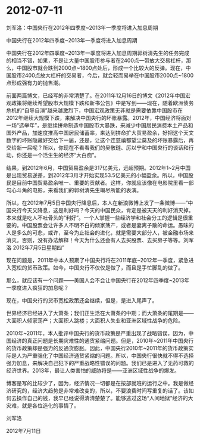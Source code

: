 # 2012-07-11

刘军洛：中国央行在2012年四季度~2013年一季度将进入加息周期

中国央行在2012年四季度~2013年一季度将进入加息周期 

中国央行在2012年四季度~2013年一季度将进入加息周期郭树清先生的任务完成的相当不错，如果，不是让大量中国股市参与者在2400点一带放大交易杠杆，那么，中国股市就会跌到2000点~1800点处后，形成一个比较大的反弹。现在，中国股市2400点放大杠杆的交易者，今后，就会轻而易举在中国股市2000点~1800点形成强有力的抛售潮。

前面两篇博文，已经写的非常清楚了。在2011年12月16日的博文《2012年中国宏观政策将继续希望股市大规模下跌和新书公告》中是写到——现在，随着欧洲债务危机的“自导自演”越来越激烈下，中国宏观政策无非就是需要依靠中国股市在2012年继续大规模下跌，来解决中国央行的坏账暴露。2012年，中国经济将面对一场“选举年”，是继续拼命制造中国股市大暴跌，来减少中国居民消费本土产品和国外产品，加速度推高中国居民储蓄率，来达到拼命扩大贸易盈余，好把这个天文数字的坏账隐藏好交给下一届，还是，让这个连慈禧都望尘莫及的坏账暴露后，再交给新一届呢？所以，你现在不看看我们的吴敬琏、厉以宁和中国央行的谈话和行动，你还是一个活生生的经济“大白痴”。

结果，到2012年6月，中国贸易盈余是317亿美元，远超预期。2012年1~2月中国是出现贸易逆差，到2012年3月才开始实现53.5亿美元的小幅盈余。所以，中国股民是目前中国贸易盈余唯一、重要的贡献者。这样，你就应该像在电影院里看一部勾心斗角的电影，来看我们的郭树清先生竭尽所能的表演。

所以，在2012年7月5日中国央行降息后，本人在新浪微博上发了一条微博——“中国央行今天又降息，这是利好吗？今天的中国民众，肯定是被天天的利好消灭掉。本来就是吃人不吐骨头的“利好”。一个人掌握一些经济学和社会分工的逻辑是很重要的。中国股票会让许多人不明不白的倾家荡产，或者是妻离子散的命运。愚昧的人是多么的可悲，或许，至今为止社会的进化，就是需要大部分人，被金融市场来消灭。否则，没有办法解释！今天为什么还会有人去买股票、去买房子等等。刘军洛 2012年7月5日星期四”

现在问题是，2011年中本人预期了中国央行将在2011年底~2012年一季度，紧急进入宽松的货币政策。如今，中国央行不仅仅是做了，而且是手忙脚乱的做了。

那么，就应该有一个问题——美国人会不会让中国央行在2012年四季度~2013年一季度进入疯狂的加息呢？

现在，中国央行的货币宽松政策还会继续，但是，是进入尾声了。

世界经济已经进入了大萧条；我们正生活在大萧条的中期；而大萧条的尾期是——大面积人倾家荡产；大面积人跳楼；大面积人失业和亚洲区域性战争的危险。

2010年~2011年，本人批评中国央行的货币政策是严重出现了战略错误，因为，中国经济的真正问题是长期灾难性的通货紧缩问题。但是，2010年~2011年中国央行的货币政策却是强力的反通货膨胀。因此，中国央行2010年~2011年的货币政策实际是人为严重强化了中国经济通货紧缩的问题。所以，中国央行很快就不得不选择强力加息，来解决自己犯下的严重战略性错误的问题。我们已是进入了无药可救的经济世界。2013年，最让人类害怕的威胁将是——亚洲区域性战争的爆发。

博客是写的比较少了，因为，经济情况一切都是在按部就班的运行之中。我是做经济研究的，经济大趋势是非常难改变的，所以，不要浪费时间写重复的话了。该如何去操作自己的钱，我早已经说得清清楚楚了。能够逃过这场“人间地狱”经济的大灾难，就是各位造化的事情了。

刘军洛

2012年7月11日
